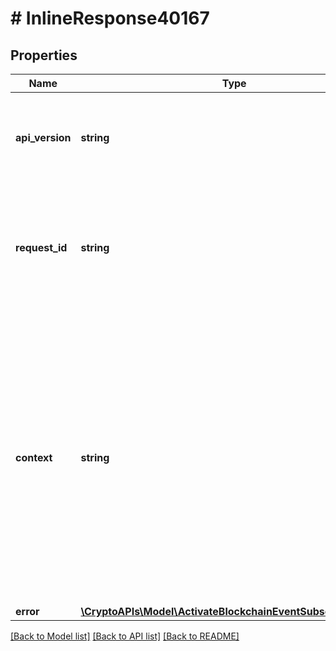 # # InlineResponse40167

## Properties

Name | Type | Description | Notes
------------ | ------------- | ------------- | -------------
**api_version** | **string** | Specifies the version of the API that incorporates this endpoint. |
**request_id** | **string** | Defines the ID of the request. The &#x60;requestId&#x60; is generated by Crypto APIs and it&#39;s unique for every request. |
**context** | **string** | In batch situations the user can use the context to correlate responses with requests. This property is present regardless of whether the response was successful or returned as an error. &#x60;context&#x60; is specified by the user. | [optional]
**error** | [**\CryptoAPIs\Model\ActivateBlockchainEventSubscriptionE401**](ActivateBlockchainEventSubscriptionE401.md) |  |

[[Back to Model list]](../../README.md#models) [[Back to API list]](../../README.md#endpoints) [[Back to README]](../../README.md)
